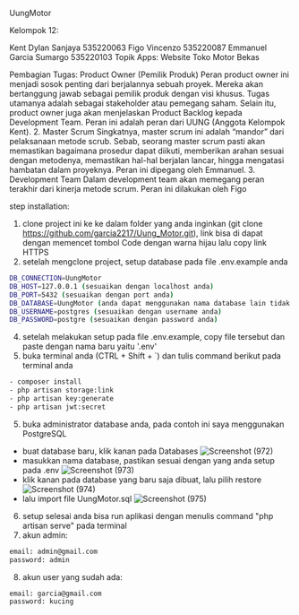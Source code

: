 UungMotor

Kelompok 12:

Kent Dylan Sanjaya 535220063
Figo Vincenzo 535220087
Emmanuel Garcia Sumargo 535220103
Topik Apps: Website Toko Motor Bekas

Pembagian Tugas:
Product Owner (Pemilik Produk)
Peran product owner ini menjadi sosok penting dari berjalannya sebuah proyek. 
Mereka akan bertanggung jawab sebagai pemilik produk dengan visi khusus. 
Tugas utamanya adalah sebagai stakeholder atau pemegang saham. Selain itu, 
product owner juga akan menjelaskan Product Backlog kepada Development 
Team. Peran ini adalah peran dari UUNG (Anggota Kelompok Kent).
2. Master Scrum
Singkatnya, master scrum ini adalah “mandor” dari pelaksanaan metode scrub. 
Sebab, seorang master scrum pasti akan memastikan bagaimana prosedur dapat 
diikuti, memberikan arahan sesuai dengan metodenya, memastikan hal-hal 
berjalan lancar, hingga mengatasi hambatan dalam proyeknya. Peran ini dipegang 
oleh Emmanuel.
3. Development Team
Dalam development team akan memegang peran terakhir dari kinerja metode 
scrum. Peran ini dilakukan oleh Figo

step installation:
1. clone project ini ke ke dalam folder yang anda inginkan (git clone https://github.com/garcia2217/Uung_Motor.git), link bisa di dapat dengan memencet tombol Code dengan warna hijau lalu copy link HTTPS
2. setelah mengclone project, setup database pada file .env.example anda
```bash
DB_CONNECTION=UungMotor
DB_HOST=127.0.0.1 (sesuaikan dengan localhost anda)
DB_PORT=5432 (sesuaikan dengan port anda)
DB_DATABASE=UungMotor (anda dapat menggunakan nama database lain tidak harus UungMotor, namun pastikan file UungMotor.sql yang anda restore ada pada database tersebut.
DB_USERNAME=postgres (sesuaikan dengan username anda)
DB_PASSWORD=postgre (sesuaikan dengan password anda)
```
4. setelah melakukan setup pada file .env.example, copy file tersebut dan paste dengan nama baru yaitu '.env'
5. buka terminal anda (CTRL + Shift + `) dan tulis command berikut pada terminal anda
``` bash
- composer install
- php artisan storage:link
- php artisan key:generate
- php artisan jwt:secret
```
5. buka administrator database anda, pada contoh ini saya menggunakan PostgreSQL
- buat database baru, klik kanan pada Databases
![Screenshot (972)](https://github.com/garcia2217/Uung_Motor/assets/118705093/35330e54-fb2b-4731-b73e-b6a26f910f5a)
- masukkan nama database, pastikan sesuai dengan yang anda setup pada .env
![Screenshot (973)](https://github.com/garcia2217/Uung_Motor/assets/118705093/deb42803-fac2-454f-8c4c-dd8b116ceff2)
- klik kanan pada database yang baru saja dibuat, lalu pilih restore
![Screenshot (974)](https://github.com/garcia2217/Uung_Motor/assets/118705093/99bbdf0a-968b-4b94-a98d-5dcd55922718)
- lalu import file UungMotor.sql
![Screenshot (975)](https://github.com/garcia2217/Uung_Motor/assets/118705093/e80e70b5-d16d-4140-8f4b-7bb2d11c47d2)
6. setup selesai anda bisa run aplikasi dengan menulis command "php artisan serve" pada terminal
7. akun admin:
``` bash
email: admin@gmail.com
password: admin
```
8. akun user yang sudah ada:
``` bash
email: garcia@gmail.com
password: kucing
```
